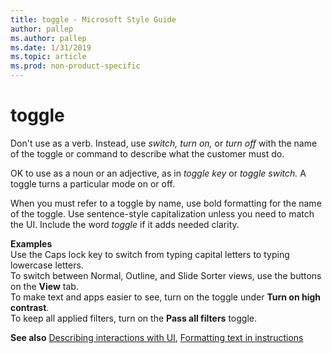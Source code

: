 ```yaml
---
title: toggle - Microsoft Style Guide
author: pallep
ms.author: pallep
ms.date: 1/31/2019
ms.topic: article
ms.prod: non-product-specific
---
```


# toggle

Don't use as a verb. Instead, use *switch, turn on,* or *turn off* with the name of the toggle or command to describe what the customer must do.  

OK to use as a noun or an adjective, as in *toggle key* or *toggle switch.* A toggle turns a particular mode on or off.  

When you must refer to a toggle by name, use bold formatting for the name of the toggle. Use sentence-style capitalization unless you need to match the UI. Include the word *toggle* if it adds needed clarity.

**Examples**  
Use the Caps lock key to switch from typing capital letters to typing lowercase letters.  
To switch between Normal, Outline, and Slide Sorter views, use the buttons on the **View** tab.  
To make text and apps easier to see, turn on the toggle under **Turn on high contrast**.  
To keep all applied filters, turn on the **Pass all filters** toggle.  

**See also** [Describing interactions with UI](~/procedures-instructions/describing-interactions-with-ui.md), [Formatting text in instructions](~/procedures-instructions/formatting-text-in-instructions.md)

